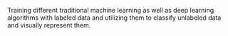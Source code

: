 Training different traditional machine learning as well as deep learning algorithms with labeled data and utilizing them to classify unlabeled data and visually represent them.
